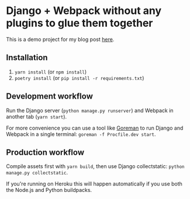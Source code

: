 # Django + Webpack without any plugins to glue them together

This is a demo project for my blog post [here](https://pascalw.me/blog/2020/04/17/webpack-django.html).

## Installation

1. `yarn install` (or `npm install`)
2. `poetry install` (or `pip install -r requirements.txt`)

## Development workflow

Run the Django server (`python manage.py runserver`) and Webpack in another tab (`yarn start`).

For more convenience you can use a tool like [Goreman](https://github.com/mattn/goreman) to run Django and Webpack in a single terminal: `goreman -f Procfile.dev start`.

## Production workflow

Compile assets first with `yarn build`, then use Django collectstatic: `python manage.py collectstatic`.

If you're running on Heroku this will happen automatically if you use both the Node.js and Python buildpacks.
